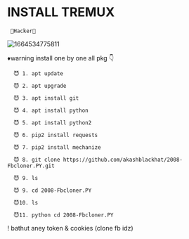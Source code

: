 # INSTALL TREMUX 
     👾Hacker👾
![1664534775811](https://user-images.githubusercontent.com/88341460/193254090-34c900fe-179b-4ccf-840c-c87f93cb2f07.jpg)

♦warning install one by one all pkg 👇
    
      😈 1. apt update
       
      😈 2. apt upgrade
       
      😈 3. apt install git
       
      😈 4. apt install python
       
      😈 5. apt install python2
       
      😈 6. pip2 install requests
       
      😈 7. pip2 install mechanize
       
      😈 8. git clone https://github.com/akashblackhat/2008-Fbcloner.PY.git
      
      😈 9. ls
      
      😈 9. cd 2008-Fbcloner.PY
      
      😈10. ls
      
      😈11. python cd 2008-Fbcloner.PY
  ! bathut aney token & cookies (clone fb idz)
      
      

